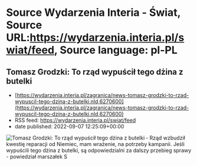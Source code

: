# Source Wydarzenia Interia - Świat, Source URL:https://wydarzenia.interia.pl/swiat/feed, Source language: pl-PL

## Tomasz Grodzki: To rząd wypuścił tego dżina z butelki
 - [https://wydarzenia.interia.pl/zagranica/news-tomasz-grodzki-to-rzad-wypuscil-tego-dzina-z-butelki,nId,6270600](https://wydarzenia.interia.pl/zagranica/news-tomasz-grodzki-to-rzad-wypuscil-tego-dzina-z-butelki,nId,6270600)
 - RSS feed: https://wydarzenia.interia.pl/swiat/feed
 - date published: 2022-09-07 12:25:09+00:00

<p><a href="https://wydarzenia.interia.pl/zagranica/news-tomasz-grodzki-to-rzad-wypuscil-tego-dzina-z-butelki,nId,6270600"><img align="left" alt="Tomasz Grodzki: To rząd wypuścił tego dżina z butelki" src="https://i.iplsc.com/tomasz-grodzki-to-rzad-wypuscil-tego-dzina-z-butelki/000EB3IM1966B1BG-C321.jpg" /></a>- Rząd wzbudził kwestię reparacji od Niemiec, mam wrażenie, na potrzeby kampanii. Jeśli wypuścili tego dżina z butelki, są odpowiedzialni za dalszy przebieg sprawy - powiedział marszałek S
